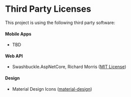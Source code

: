 # Third Party Licenses

This project is using the following third party software:

#### Mobile Apps

- TBD

#### Web API

- Swashbuckle.AspNetCore, Richard Morris ([MIT License](https://github.com/domaindrivendev/Swashbuckle.AspNetCore/blob/master/LICENSE))

#### Design

- Material Design Icons ([material-design](https://github.com/google/material-design-icons/blob/master/LICENSE))